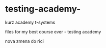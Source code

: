 # testing-academy-
kurz academy t-systems


files for my best course ever - testing academy


nova zmena do rici
